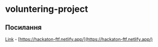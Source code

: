 # voluntering-project

## Посилання

[Link](https://hackaton-ftf.netlify.app/) - [https://hackaton-ftf.netlify.app/](https://hackaton-ftf.netlify.app/)
